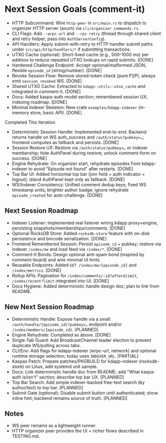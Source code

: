 # Next Session Goals (comment-it)

- HTTP Subcommand: Wire `http-peer` in `src/main.rs` to dispatch to organizer HTTP server (axum) via `cli/organizer_commands.rs`.
- CLI Flags: Add `--wrpc-url` and `--rpc-retry` (thread through shared client and retry helper; pass into `AuthServerConfig`).
- API Handlers: Apply submit-with-retry to HTTP handler submit paths under `src/api/http/handlers/*` if submitting transactions.
- UTXO Cache (optional): Short-lived cache (e.g., 500–1000 ms) per address to reduce repeated UTXO lookups on rapid submits. [DONE]
- Hardened Challenge Endpoint: Accept optional/malformed JSON, flexible `episode_id` (string/number). [DONE]
- Revoke Session Flow: Remove stored-token check (pure P2P), always emit `session_revoked` WS. [DONE]
- Shared UTXO Cache: Extracted to `kdapp::utils::utxo_cache` and integrated in comment-it. [DONE]
- Docs: Added kaspa-auth model section; remembered session UX; indexing roadmap. [DONE]
- Minimal Indexer Skeleton: New crate `examples/kdapp-indexer` (in-memory store, basic API). [DONE]

Completed This Iteration
- Deterministic Session Handle: Implemented end-to-end. Backend returns handle on WS auth_success and `/auth/status?pubkey=…`; frontend computes as fallback and persists. [DONE]
- Session Restore UX: Restore via `/auth/status?pubkey=…` or indexer membership; hide AuthPanel during restore; unlock comment-form on success. [DONE]
- Engine Rehydrate: On organizer start, rehydrate episodes from kdapp-indexer to avoid "Episode not found" after restarts. [DONE]
- Top Bar UI: Added horizontal top bar (join field + auth indicator + logout); island AuthPanel kept only as fallback. [DONE]
- WS/Indexer Consistency: Unified comment dedup keys; fixed WS timestamp units; brighter author badge; ignore rehydrate `episode_created` for auto-challenge. [DONE]

## Next Session Roadmap
- Indexer Listener: Implemented real listener wiring kdapp proxy+engine, persisting snapshots/memberships/comments. [DONE]
- Optional RocksDB Store: Added `rocksdb-store` feature with on-disk persistence and bincode serialization. [DONE]
- Frontend Remembered Session: Persist `episode_id` + pubkey; restore via indexer `/index/me` and load feed via `/index/*`. [DONE]
- Comment-It Bonds: Design optional anti-spam bond (inspired by comment-board) and wire minimal UI hints.
- Reusable Endpoints: Added `GET /index/me/{episode_id}` and `/index/metrics`. [DONE]
- Rollup APIs: Pagination for `/index/comments/:id?after&limit`, `/index/recent?limit` integrated into UI. [DONE]
- Docs Hygiene: Added deterministic handle design doc; plan to link from README.

## New Next Session Roadmap
- Deterministic Handle: Expose handle via a small `/auth/handle/{episode_id}?pubkey=…` endpoint and/or `/index/members/{episode_id}`. [PLANNED]
- Engine Rehydrate: Completed as above. [DONE]
- Single-Tab Guard: Add BroadcastChannel leader election to prevent duplicate WS/polling across tabs.
- CLI/Env: Add flags for kdapp-indexer (wrpc-url, network) and optional runtime storage selection; today uses `INDEXER_URL`. [PARTIAL]
- Kaspax Patch: Prepare patches/PKGBUILD for kdapp-indexer (rocksdb-store) on Linux, add systemd unit sample.
- Docs: Link deterministic handle doc from README; add "What kaspa-auth is/isn't" section; describe top bar UX. [PLANNED]
- Top Bar Search: Add simple indexer-backed free-text search (by author/text) to top bar. [PLANNED]
- Submit Gate (optional): Disable submit button until authenticated; show inline hint; backend remains source of truth. [PLANNED]

## Notes
- WS peer remains as a lightweight runner.
- HTTP organizer peer provides the UI + richer flows described in TESTING.md.
